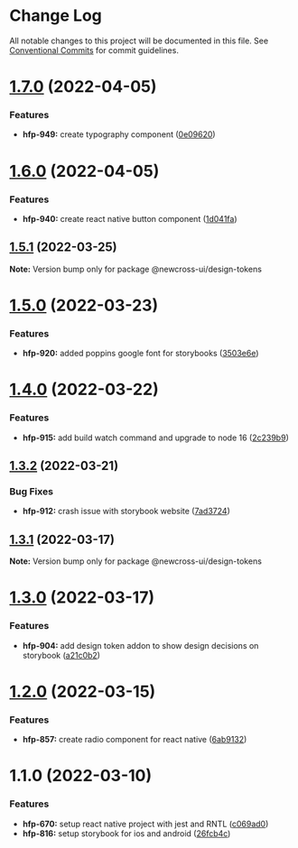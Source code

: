 # Change Log

All notable changes to this project will be documented in this file.
See [Conventional Commits](https://conventionalcommits.org) for commit guidelines.

# [1.7.0](https://bitbucket.org/newcrossdev/newcross-ui/compare/@newcross-ui/design-tokens@1.6.0...@newcross-ui/design-tokens@1.7.0) (2022-04-05)


### Features

* **hfp-949:** create typography component ([0e09620](https://bitbucket.org/newcrossdev/newcross-ui/commits/0e09620ade8dc891cc2591ade6731a0433844700))





# [1.6.0](https://bitbucket.org/newcrossdev/newcross-ui/compare/@newcross-ui/design-tokens@1.5.1...@newcross-ui/design-tokens@1.6.0) (2022-04-05)


### Features

* **hfp-940:** create react native button component ([1d041fa](https://bitbucket.org/newcrossdev/newcross-ui/commits/1d041fa234dc09a001dca5aae906f9c9e4c106e3))





## [1.5.1](https://bitbucket.org/newcrossdev/newcross-ui/compare/@newcross-ui/design-tokens@1.5.0...@newcross-ui/design-tokens@1.5.1) (2022-03-25)

**Note:** Version bump only for package @newcross-ui/design-tokens





# [1.5.0](https://bitbucket.org/newcrossdev/newcross-ui/compare/@newcross-ui/design-tokens@1.4.0...@newcross-ui/design-tokens@1.5.0) (2022-03-23)


### Features

* **hfp-920:** added poppins google font for storybooks ([3503e6e](https://bitbucket.org/newcrossdev/newcross-ui/commits/3503e6eab2c4d35dc6969eb9b867bc27d0f03f7d))





# [1.4.0](https://bitbucket.org/newcrossdev/newcross-ui/compare/@newcross-ui/design-tokens@1.3.2...@newcross-ui/design-tokens@1.4.0) (2022-03-22)


### Features

* **hfp-915:** add build watch command and upgrade to node 16 ([2c239b9](https://bitbucket.org/newcrossdev/newcross-ui/commits/2c239b99b3d375bd40922916eaa86f78f004b320))





## [1.3.2](https://bitbucket.org/newcrossdev/newcross-ui/compare/@newcross-ui/design-tokens@1.3.1...@newcross-ui/design-tokens@1.3.2) (2022-03-21)


### Bug Fixes

* **hfp-912:** crash issue with storybook website ([7ad3724](https://bitbucket.org/newcrossdev/newcross-ui/commits/7ad37240e611a4921d63684b4182871cbcf59a76))





## [1.3.1](https://bitbucket.org/newcrossdev/newcross-ui/compare/@newcross-ui/design-tokens@1.3.0...@newcross-ui/design-tokens@1.3.1) (2022-03-17)

**Note:** Version bump only for package @newcross-ui/design-tokens





# [1.3.0](https://bitbucket.org/newcrossdev/newcross-ui/compare/@newcross-ui/design-tokens@1.2.0...@newcross-ui/design-tokens@1.3.0) (2022-03-17)


### Features

* **hfp-904:** add design token addon to show design decisions on storybook ([a21c0b2](https://bitbucket.org/newcrossdev/newcross-ui/commits/a21c0b2659f2a5e2df43847b6205c106d433981e))





# [1.2.0](https://bitbucket.org/newcrossdev/newcross-ui/compare/@newcross-ui/design-tokens@1.1.0...@newcross-ui/design-tokens@1.2.0) (2022-03-15)


### Features

* **hfp-857:** create radio component for react native ([6ab9132](https://bitbucket.org/newcrossdev/newcross-ui/commits/6ab91322a03b06af18fbb04ea0a84494b3f31aec))





# 1.1.0 (2022-03-10)


### Features

* **hfp-670:** setup react native project with jest and RNTL ([c069ad0](https://bitbucket.org/newcrossdev/newcross-ui/commits/c069ad0ff8ad6313d1e8da8e68edb214384528e1))
* **hfp-816:** setup storybook for ios and android ([26fcb4c](https://bitbucket.org/newcrossdev/newcross-ui/commits/26fcb4ccd3954ad38ca645674bb8f3d50bfc650c))
